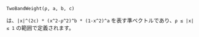 ```
TwoBandWeight(ρ, a, b, c)
```

は、`|x|^(2c) * (x^2-ρ^2)^b * (1-x^2)^a` を表す準ベクトルであり、`ρ ≤ |x| ≤ 1` の範囲で定義されます。

